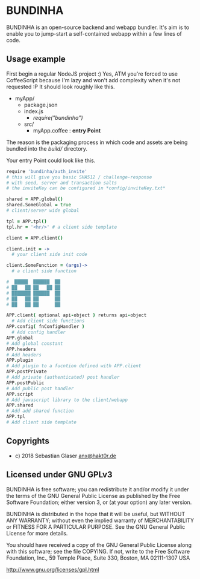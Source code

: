 # BUNDINHA

BUNDINHA is an open-source backend and webapp bundler.
It's aim is to enable you to jump-start a self-contained
webapp within a few lines of code.

## Usage example

First begin a regular NodeJS project :) Yes, ATM you're forced to use CoffeeScript because I'm lazy and won't add complexity when it's not requested :P It should look roughly like this.

  - myApp/
    - package.json
    - index.js
      - *require("bundinha")*
    - src/
       - myApp.coffee : **entry Point**

The reason is the packaging process in which code and assets
are being bundled into the *build/* directory.

Your entry Point could look like this.

```CoffeeScript
require 'bundinha/auth_invite'
# this will give you basic SHA512 / challenge-response
# with seed, server and transaction salts
# the inviteKey can be configured in *config/inviteKey.txt*

shared = APP.global()
shared.SomeGlobal = true
# client/server wide global

tpl = APP.tpl()
tpl.hr = '<hr/>' # a client side template

client = APP.client()

client.init = ->
  # your client side init code

client.SomeFunction = (args)->
  # a client side function

#  █████  ██████  ██
# ██   ██ ██   ██ ██
# ███████ ██████  ██
# ██   ██ ██      ██
# ██   ██ ██      ██

APP.client( optional api-object ) returns api-object
  # Add client side functions
APP.config( fnConfigHandler )
  # Add config handler
APP.global
# Add global constant
APP.headers
# Add headers
APP.plugin
# Add plugin to a fucntion defined with APP.client
APP.postPrivate
# Add private (authenticated) post handler
APP.postPublic
# Add public post handler
APP.script
# Add javascript library to the client/webapp
APP.shared
# Add add shared function
APP.tpl
# Add client side template

```

## Copyrights

  * c) 2018 Sebastian Glaser <anx@hakt0r.de>

## Licensed under GNU GPLv3

BUNDINHA is free software; you can redistribute it and/or modify
it under the terms of the GNU General Public License as published by
the Free Software Foundation; either version 3, or (at your option)
any later version.

BUNDINHA is distributed in the hope that it will be useful,
but WITHOUT ANY WARRANTY; without even the implied warranty of
MERCHANTABILITY or FITNESS FOR A PARTICULAR PURPOSE.  See the
GNU General Public License for more details.

You should have received a copy of the GNU General Public License
along with this software; see the file COPYING.  If not, write to
the Free Software Foundation, Inc., 59 Temple Place, Suite 330,
Boston, MA 02111-1307 USA

http://www.gnu.org/licenses/gpl.html
